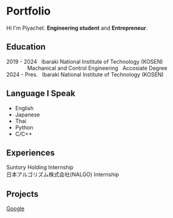 # Portfolio
Hi I'm Piyachet. **Engineering student** and **Entrepreneur**.

## Education
2019 - 2024      &nbsp;&nbsp;Ibaraki National Institute of Technology (KOSEN) <br />
&nbsp;&nbsp;&nbsp;&nbsp;&nbsp;&nbsp;&nbsp;&nbsp;&nbsp;&nbsp;&nbsp;&nbsp;&nbsp;&nbsp;Machanical and Control Engineering &nbsp;&nbsp;Accosiate Degree <br />
2024 - Pres.     &nbsp;&nbsp;Ibaraki National Institute of Technology (KOSEN)

## Language I Speak
- English
- Japanese
- Thai
- Python
- C/C++

## Experiences
Suntory Holding Internship <br />
日本アルゴリズム株式会社(NALGO) Internship 
## Projects
[Google](https://google.com)